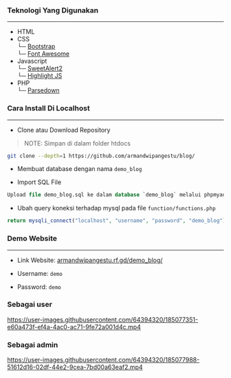 ### Teknologi Yang Digunakan

<hr>

- HTML
- CSS <br>
  └─ [Bootstrap](https://getbootstrap.com/)<br>
  └─ [Font Awesome](https://fontawesome.com/)
- Javascript <br>
  └─ [SweetAlert2](https://sweetalert2.github.io/)<br>
  └─ [Highlight JS](https://highlightjs.org/)
- PHP <br>
  └─ [Parsedown](https://github.com/erusev/parsedown)

### Cara Install Di Localhost

<hr>

- Clone atau Download Repository

> NOTE: Simpan di dalam folder htdocs

```bash
git clone --depth=1 https://github.com/armandwipangestu/blog/
```

- Membuat database dengan nama `demo_blog`

- Import SQL File

```sql
Upload file demo_blog.sql ke dalam database `demo_blog` melalui phpmyadmin

```

- Ubah query koneksi terhadap mysql pada file `function/functions.php`

```php
return mysqli_connect("localhost", "username", "password", "demo_blog");
```

### Demo Website

<hr>

- Link Website: [armandwipangestu.rf.gd/demo_blog/](http://armandwipangestu.rf.gd/demo_blog/)

- Username: `demo`
- Password: `demo`

### Sebagai user

https://user-images.githubusercontent.com/64394320/185077351-e60a473f-ef4a-4ac0-ac71-9fe72a001d4c.mp4

### Sebagai admin

https://user-images.githubusercontent.com/64394320/185077988-51612d16-02df-44e2-9cea-7bd00a63eaf2.mp4

